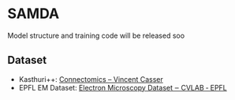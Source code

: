 # SAMDA

Model structure and training code will be released soo

## Dataset

- Kasthuri++: [Connectomics – Vincent Casser](https://casser.io/connectomics/)
- EPFL EM Dataset: [Electron Microscopy Dataset ‒ CVLAB ‐ EPFL](https://www.epfl.ch/labs/cvlab/data/data-em/)

